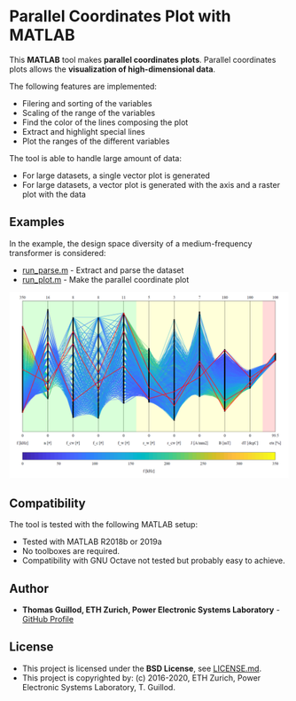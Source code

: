 # Parallel Coordinates Plot with MATLAB

This **MATLAB** tool makes **parallel coordinates plots**.
Parallel coordinates plots allows the **visualization of high-dimensional data**.

The following features are implemented: 
* Filering and sorting of the variables
* Scaling of the range of the variables
* Find the color of the lines composing the plot
* Extract and highlight special lines
* Plot the ranges of the different variables

The tool is able to handle large amount of data:
* For large datasets, a single vector plot is generated
* For large datasets, a vector plot is generated with the axis and a raster plot with the data

## Examples

In the example, the design space diversity of a medium-frequency transformer is considered:
* [run_parse.m](run_parse.m) - Extract and parse the dataset
* [run_plot.m](run_plot.m) - Make the parallel coordinate plot

<p float="middle">
    <img src="screenshot.png" width="700">
</p>

## Compatibility

The tool is tested with the following MATLAB setup:
* Tested with MATLAB R2018b or 2019a
* No toolboxes are required.
* Compatibility with GNU Octave not tested but probably easy to achieve.

## Author

* **Thomas Guillod, ETH Zurich, Power Electronic Systems Laboratory** - [GitHub Profile](https://github.com/otvam)

## License

* This project is licensed under the **BSD License**, see [LICENSE.md](LICENSE.md).
* This project is copyrighted by: (c) 2016-2020, ETH Zurich, Power Electronic Systems Laboratory, T. Guillod.
